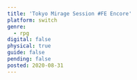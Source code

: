 ```yaml
---
title: 'Tokyo Mirage Session #FE Encore'
platform: switch
genre:
  - rpg
digital: false
physical: true
guide: false
pending: false
posted: 2020-08-31
---
```

